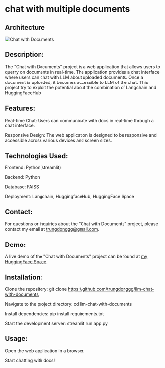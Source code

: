 # chat with multiple documents

## Architecture
![Chat with Documents](https://example.com/chat_with_documents.png)

## Description:
The "Chat with Documents" project is a web application that allows users to querry on documents in real-time. The application provides a chat interface where users can chat with LLM about uploaded documents. Once a document is uploaded, it becomes accessible to LLM of the chat. This project try to exploit the potential about the combination of Langchain and HuggingFaceHub

## Features:

Real-time Chat: Users can communicate with docs in real-time through a chat interface.

Responsive Design: The web application is designed to be responsive and accessible across various devices and screen sizes.

## Technologies Used:

Frontend: Python(streamlit)

Backend: Python

Database: FAISS

Deployment: Langchain, HuggingfaceHub, HuggingFace Space

## Contact:
For questions or inquiries about the "Chat with Documents" project, please contact my email at trungdonggg@gmail.com.

## Demo:
A live demo of the "Chat with Documents" project can be found at [my HuggingFace Space](https://huggingface.co/spaces/dongtrung/chat_with_documents).

## Installation:

Clone the repository: git clone https://github.com/trungdonggg/llm-chat-with-documents

Navigate to the project directory: cd llm-chat-with-documents

Install dependencies: pip install requirements.txt

Start the development server: streamlit run app.py

## Usage:

Open the web application in a browser.

Start chatting with docs!


